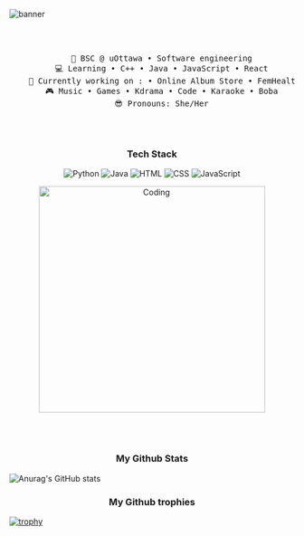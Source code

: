 ![banner](https://github.com/user-attachments/assets/c72b8aa0-3555-4823-a511-2f403241c89b)

<div align="center">
<br><br>
<pre>
    💼 BSC @ uOttawa • Software engineering
    💻 Learning • C++ • Java • JavaScript • React
    📖 Currently working on : • Online Album Store • FemHealth's Website
    🎮 Music • Games • Kdrama • Code • Karaoke • Boba
    😎 Pronouns: She/Her
</pre>
<br><br>
</div>
<div align="center">
    <h3>Tech Stack</h3>
    <p>
        <img src="https://img.shields.io/badge/-Python-333333?style=flat&logo=python" alt="Python">
        <img src="https://img.shields.io/badge/-Java-333333?style=flat&logo=java" alt="Java">
        <img src="https://img.shields.io/badge/-HTML-333333?style=flat&logo=html5" alt="HTML">
        <img src="https://img.shields.io/badge/-CSS-333333?style=flat&logo=css3" alt="CSS">
        <img src="https://img.shields.io/badge/-JavaScript-333333?style=flat&logo=javascript" alt="JavaScript">
    </p>
</div>

<div align="center">
    <img align="center" alt="Coding" width="400" src="https://media.giphy.com/media/5YhM7FikN75SXkbInU/giphy.gif?cid=790b7611yy2h5vffl6xlg9caufjwyqyoqo3mgitqxbpf33g6&ep=v1_gifs_search&rid=giphy.gif&ct=g">
</div>

<br><br>
<div align="center">
    <h3> My Github Stats</h3>
</div>

 ![Anurag's GitHub stats](https://github-readme-stats.vercel.app/api?username=imanemm&show_icons=true&theme=gotham)
 
<div align="center">  
    <h3>My Github trophies</h3>
</div>

[![trophy](https://github-profile-trophy.vercel.app/?username=imanemm&theme=onedark)](https://github.com/ryo-ma/github-profile-trophy)


